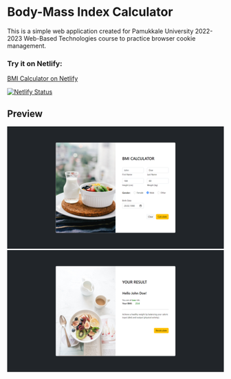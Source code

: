 # Body-Mass Index Calculator
This is a simple web application created for Pamukkale University 2022-2023 Web-Based Technologies course to practice browser cookie management.

### Try it on Netlify:
[BMI Calculator on Netlify](https://bmi-selimsahindev.netlify.app/ "Netlify Preview")

[![Netlify Status](https://api.netlify.com/api/v1/badges/f55e68ca-657b-4256-9937-58d6a0a85389/deploy-status)](https://app.netlify.com/sites/bmi-selimsahindev/deploys)

## Preview

![Calculator](/screenshots/main.png)
![Result](/screenshots/result.png)